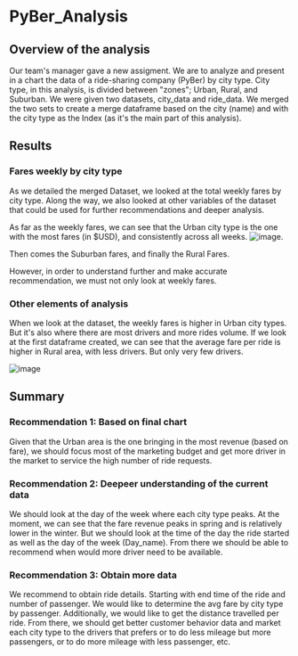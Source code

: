 # PyBer_Analysis

## Overview of the analysis
Our team's manager gave a new assigment. We are to analyze and present in a chart the data of a ride-sharing company (PyBer) by city type.
City type, in this analysis, is divided between "zones"; Urban, Rural, and Suburban.
We were given two datasets, city_data and ride_data.
We merged the two sets to create a merge dataframe based on the city (name) and with the city type as the Index (as it's the main part of this analysis).

## Results

### Fares weekly by city type
As we detailed the merged Dataset, we looked at the total weekly fares by city type.
Along the way, we also looked at other variables of the dataset that could be used for further recommendations and deeper analysis.

As far as the weekly fares, we can see that the Urban city type is the one with the most fares (in $USD), and consistently across all weeks.
![image](https://user-images.githubusercontent.com/75656368/200149749-563cbb1f-7896-4beb-aa29-8a636b5dcbd2.png).

Then comes the Suburban fares, and finally the Rural Fares.

However, in order to understand further and make accurate recommendation, we must not only look at weekly fares.

### Other elements of analysis
When we look at the dataset, the weekly fares is higher in Urban city types. But it's also where there are most drivers and more rides volume.
If we look at the first dataframe created, we can see that the average fare per ride is higher in Rural area, with less drivers. But only very few drivers.

![image](https://user-images.githubusercontent.com/75656368/200150065-e35f931c-349c-46a6-8d6d-7a71feb508f9.png)


## Summary

### Recommendation 1: Based on final chart  
Given that the Urban area is the one bringing in the most revenue (based on fare), we should focus most of the marketing budget and get more driver in the market to service the high number of ride requests.

### Recommendation 2: Deepeer understanding of the current data
We should look at the day of the week where each city type peaks. At the moment, we can see that the fare revenue peaks in spring and is relatively lower in the winter.
But we should look at the time of the day the ride started as well as the day of the week (Day_name).
From there we should be able to recommend when would more driver need to be available.

### Recommendation 3: Obtain more data
We recommend to obtain ride details. Starting with end time of the ride and number of passenger.
We would like to determine the avg fare by city type by passenger. 
Additionally, we would like to get the distance travelled per ride.
From there, we should get better customer behavior data and market each city type to the drivers that prefers or to do less mileage but more passengers, or to do more mileage with less passenger, etc.

